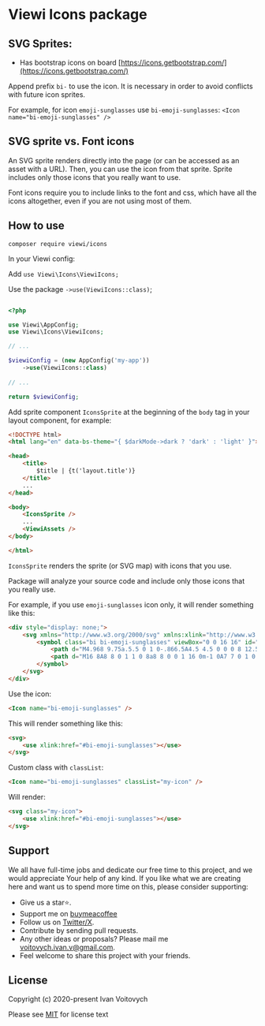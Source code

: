# Viewi Icons package

## SVG Sprites:

- Has bootstrap icons on board [https://icons.getbootstrap.com/](https://icons.getbootstrap.com/)

Append prefix `bi-` to use the icon. It is necessary in order to avoid conflicts with future icon sprites.

For example, for icon `emoji-sunglasses` use `bi-emoji-sunglasses`: `<Icon name="bi-emoji-sunglasses" />`

## SVG sprite vs. Font icons

An SVG sprite renders directly into the page (or can be accessed as an asset with a URL). Then, you can use the icon from that sprite.
Sprite includes only those icons that you really want to use.

Font icons require you to include links to the font and css, which have all the icons altogether, even if you are not using most of them.

## How to use

`composer require viewi/icons`

In your Viewi config:

Add `use Viewi\Icons\ViewiIcons;`

Use the package `->use(ViewiIcons::class)`;

```php

<?php

use Viewi\AppConfig;
use Viewi\Icons\ViewiIcons;

// ...

$viewiConfig = (new AppConfig('my-app'))
    ->use(ViewiIcons::class)
    
// ...

return $viewiConfig;
```

Add sprite component `IconsSprite` at the beginning of the `body` tag in your layout component, for example:

```html
<!DOCTYPE html>
<html lang="en" data-bs-theme="{ $darkMode->dark ? 'dark' : 'light' }">

<head>
    <title>
        $title | {t('layout.title')}
    </title>
    ...
</head>

<body>
    <IconsSprite />
    ...
    <ViewiAssets />
</body>

</html>
```

`IconsSprite` renders the sprite (or SVG map) with icons that you use. 

Package will analyze your source code and include only those icons that you really use.

For example, if you use `emoji-sunglasses` icon only, it will render something like this:

```html
<div style="display: none;">
    <svg xmlns="http://www.w3.org/2000/svg" xmlns:xlink="http://www.w3.org/1999/xlink">
        <symbol class="bi bi-emoji-sunglasses" viewBox="0 0 16 16" id="bi-emoji-sunglasses">
            <path d="M4.968 9.75a.5.5 0 1 0-.866.5A4.5 4.5 0 0 0 8 12.5a4.5 4.5 0 0 0 3.898-2.25.5.5 0 1 0-.866-.5A3.5 3.5 0 0 1 8 11.5a3.5 3.5 0 0 1-3.032-1.75M7 5.116V5a1 1 0 0 0-1-1H3.28a1 1 0 0 0-.97 1.243l.311 1.242A2 2 0 0 0 4.561 8H5a2 2 0 0 0 1.994-1.839A3 3 0 0 1 8 6c.393 0 .74.064 1.006.161A2 2 0 0 0 11 8h.438a2 2 0 0 0 1.94-1.515l.311-1.242A1 1 0 0 0 12.72 4H10a1 1 0 0 0-1 1v.116A4.2 4.2 0 0 0 8 5c-.35 0-.69.04-1 .116"></path>
            <path d="M16 8A8 8 0 1 1 0 8a8 8 0 0 1 16 0m-1 0A7 7 0 1 0 1 8a7 7 0 0 0 14 0"></path>
        </symbol>
    </svg>
</div>
```

Use the icon:

```html
<Icon name="bi-emoji-sunglasses" />
```

This will render something like this:

```html
<svg>
    <use xlink:href="#bi-emoji-sunglasses"></use>
</svg>
```

Custom class with `classList`:

```html
<Icon name="bi-emoji-sunglasses" classList="my-icon" />
```

Will render:

```html
<svg class="my-icon">
    <use xlink:href="#bi-emoji-sunglasses"></use>
</svg>
```

Support
--------

We all have full-time jobs and dedicate our free time to this project, and we would appreciate Your help of any kind. If you like what we are creating here and want us to spend more time on this, please consider supporting:

 - Give us a star⭐.
 - Support me on [buymeacoffee](https://www.buymeacoffee.com/ivan.v)
 - Follow us on [Twitter/X](https://x.com/viewiphp).
 - Contribute by sending pull requests.
 - Any other ideas or proposals? Please mail me voitovych.ivan.v@gmail.com.
 - Feel welcome to share this project with your friends.


License
--------

Copyright (c) 2020-present Ivan Voitovych

Please see [MIT](/LICENSE) for license text